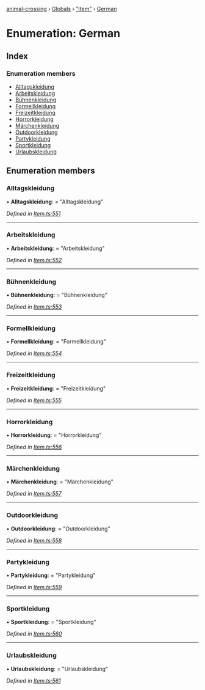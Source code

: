 [animal-crossing](../README.md) › [Globals](../globals.md) › ["Item"](../modules/_item_.md) › [German](_item_.german.md)

# Enumeration: German

## Index

### Enumeration members

* [Alltagskleidung](_item_.german.md#alltagskleidung)
* [Arbeitskleidung](_item_.german.md#arbeitskleidung)
* [Bühnenkleidung](_item_.german.md#bühnenkleidung)
* [Formellkleidung](_item_.german.md#formellkleidung)
* [Freizeitkleidung](_item_.german.md#freizeitkleidung)
* [Horrorkleidung](_item_.german.md#horrorkleidung)
* [Märchenkleidung](_item_.german.md#märchenkleidung)
* [Outdoorkleidung](_item_.german.md#outdoorkleidung)
* [Partykleidung](_item_.german.md#partykleidung)
* [Sportkleidung](_item_.german.md#sportkleidung)
* [Urlaubskleidung](_item_.german.md#urlaubskleidung)

## Enumeration members

###  Alltagskleidung

• **Alltagskleidung**: = "Alltagskleidung"

*Defined in [Item.ts:551](https://github.com/Norviah/animal-crossing/blob/cd5681f/module/types/Item.ts#L551)*

___

###  Arbeitskleidung

• **Arbeitskleidung**: = "Arbeitskleidung"

*Defined in [Item.ts:552](https://github.com/Norviah/animal-crossing/blob/cd5681f/module/types/Item.ts#L552)*

___

###  Bühnenkleidung

• **Bühnenkleidung**: = "Bühnenkleidung"

*Defined in [Item.ts:553](https://github.com/Norviah/animal-crossing/blob/cd5681f/module/types/Item.ts#L553)*

___

###  Formellkleidung

• **Formellkleidung**: = "Formellkleidung"

*Defined in [Item.ts:554](https://github.com/Norviah/animal-crossing/blob/cd5681f/module/types/Item.ts#L554)*

___

###  Freizeitkleidung

• **Freizeitkleidung**: = "Freizeitkleidung"

*Defined in [Item.ts:555](https://github.com/Norviah/animal-crossing/blob/cd5681f/module/types/Item.ts#L555)*

___

###  Horrorkleidung

• **Horrorkleidung**: = "Horrorkleidung"

*Defined in [Item.ts:556](https://github.com/Norviah/animal-crossing/blob/cd5681f/module/types/Item.ts#L556)*

___

###  Märchenkleidung

• **Märchenkleidung**: = "Märchenkleidung"

*Defined in [Item.ts:557](https://github.com/Norviah/animal-crossing/blob/cd5681f/module/types/Item.ts#L557)*

___

###  Outdoorkleidung

• **Outdoorkleidung**: = "Outdoorkleidung"

*Defined in [Item.ts:558](https://github.com/Norviah/animal-crossing/blob/cd5681f/module/types/Item.ts#L558)*

___

###  Partykleidung

• **Partykleidung**: = "Partykleidung"

*Defined in [Item.ts:559](https://github.com/Norviah/animal-crossing/blob/cd5681f/module/types/Item.ts#L559)*

___

###  Sportkleidung

• **Sportkleidung**: = "Sportkleidung"

*Defined in [Item.ts:560](https://github.com/Norviah/animal-crossing/blob/cd5681f/module/types/Item.ts#L560)*

___

###  Urlaubskleidung

• **Urlaubskleidung**: = "Urlaubskleidung"

*Defined in [Item.ts:561](https://github.com/Norviah/animal-crossing/blob/cd5681f/module/types/Item.ts#L561)*
